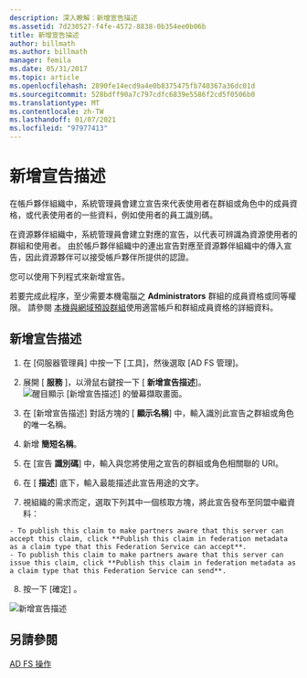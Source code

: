 ```yaml
---
description: 深入瞭解：新增宣告描述
ms.assetid: 7d230527-f4fe-4572-8838-0b354ee0b06b
title: 新增宣告描述
author: billmath
ms.author: billmath
manager: femila
ms.date: 05/31/2017
ms.topic: article
ms.openlocfilehash: 2890fe14ecd9a4e0b8375475fb740367a36dc01d
ms.sourcegitcommit: 528bdff90a7c797cdfc6839e5586f2cd5f0506b0
ms.translationtype: MT
ms.contentlocale: zh-TW
ms.lasthandoff: 01/07/2021
ms.locfileid: "97977413"
---
```

# <a name="add-a-claim-description"></a>新增宣告描述


在帳戶夥伴組織中，系統管理員會建立宣告來代表使用者在群組或角色中的成員資格，或代表使用者的一些資料，例如使用者的員工識別碼。

在資源夥伴組織中，系統管理員會建立對應的宣告，以代表可辨識為資源使用者的群組和使用者。 由於帳戶夥伴組織中的連出宣告對應至資源夥伴組織中的傳入宣告，因此資源夥伴可以接受帳戶夥伴所提供的認證。

您可以使用下列程式來新增宣告。

若要完成此程序，至少需要本機電腦之 **Administrators** 群組的成員資格或同等權限。  請參閱 [本機與網域預設群組](https://go.microsoft.com/fwlink/?LinkId=83477)使用適當帳戶和群組成員資格的詳細資料。

## <a name="to-add-a-claim-description"></a>新增宣告描述

1. 在 [伺服器管理員] 中按一下 [工具]，然後選取 [AD FS 管理]。

2. 展開 [ **服務** ]，以滑鼠右鍵按一下 [ **新增宣告描述**]。
   ![醒目顯示 [新增宣告描述] 的螢幕擷取畫面。](media/Add-a-Claim-Description/claimdesc1.png)

3. 在 [新增宣告描述] 對話方塊的 [ **顯示名稱**] 中，輸入識別此宣告之群組或角色的唯一名稱。

4. 新增 **簡短名稱**。

5. 在 [宣告 **識別碼**] 中，輸入與您將使用之宣告的群組或角色相關聯的 URI。

6. 在 [ **描述**] 底下，輸入最能描述此宣告用途的文字。

7. 視組織的需求而定，選取下列其中一個核取方塊，將此宣告發布至同盟中繼資料：


~~~
- To publish this claim to make partners aware that this server can accept this claim, click **Publish this claim in federation metadata as a claim type that this Federation Service can accept**.
- To publish this claim to make partners aware that this server can issue this claim, click **Publish this claim in federation metadata as a claim type that this Federation Service can send**.
~~~

8. 按一下 [確定]  。

![新增宣告描述](media/Add-a-Claim-Description/claimdesc2.png)


## <a name="see-also"></a>另請參閱
[AD FS 操作](../ad-fs-operations.md)
